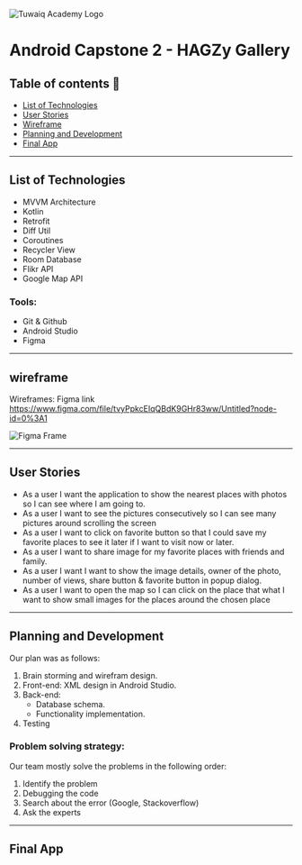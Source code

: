 ![Tuwaiq Academy Logo](https://camo.githubusercontent.com/37ca472e2afb74974a0314d89af8f470422a79582bed0d188f9927777230195d/68747470733a2f2f6c61756e63682e73612f6173736574732f696d616765732f6c6f676f732f7475776169712d61636164656d792d6c6f676f2e737667)


# Android Capstone 2 - HAGZy Gallery


## Table of contents 📄
- [List of Technologies](#list-of-technologies)
- [User Stories](#user-sories)
- [Wireframe](#wireframe)
- [Planning and Development](#planning-and-development)
- [Final App](#final-app)

<hr>

## List of Technologies
-	MVVM Architecture
-   Kotlin
-   Retrofit 
-   Diff Util
-   Coroutines
-   Recycler View
-	Room Database
-   Flikr API
-   Google Map API

### Tools:
-   Git & Github
-	Android Studio
-	Figma
 
<hr>

## wireframe
Wireframes:
Figma link  https://www.figma.com/file/tvyPpkcEIqQBdK9GHr83ww/Untitled?node-id=0%3A1

![Figma Frame](https://h.top4top.io/p_2162kzg6c1.jpeg)

<hr>

## User Stories
-	As a user I want the application to show the nearest places with photos so I can see where I am going to.
-	As a user I want to see the pictures consecutively so I can see many pictures around scrolling the screen
-	As a user I want to click on favorite button so that I could save my favorite places to see it later if I want to visit now or later.
-	As a user I want to share image for my favorite places with friends and family.
-	As a user I want I want to show the image details, owner of the photo, number of views, share button & favorite button in popup dialog.
-	As a user I want to open the map so I can click on the place that what I want  to show small images for the places around the chosen place

<hr>

## Planning and Development

Our plan was as follows:

1. Brain storming and wirefram design.
2. Front-end: XML design in Android Studio.
3. Back-end:
    - Database schema.
    - Functionality implementation.
4. Testing

### Problem solving strategy:
Our team mostly solve the problems in the following order: 
1. Identify the problem 
2. Debugging the code
3. Search about the error (Google, Stackoverflow)
4. Ask the experts

<hr>

## Final App
